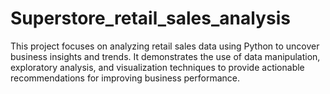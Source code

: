 # Superstore_retail_sales_analysis
This project focuses on analyzing retail sales data using Python to uncover business insights and trends. It demonstrates the use of data manipulation, exploratory analysis, and visualization techniques to provide actionable recommendations for improving business performance.
